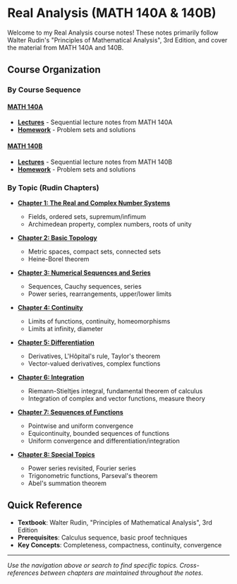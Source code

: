 # Real Analysis (MATH 140A & 140B)

Welcome to my Real Analysis course notes! These notes primarily follow Walter Rudin's "Principles of Mathematical Analysis", 3rd Edition, and cover the material from MATH 140A and 140B.

## Course Organization

### By Course Sequence

#### [MATH 140A](140a/)
- **[Lectures](140a/lectures/)** - Sequential lecture notes from MATH 140A
- **[Homework](140a/homework/)** - Problem sets and solutions

#### [MATH 140B](140b/)  
- **[Lectures](140b/lectures/)** - Sequential lecture notes from MATH 140B
- **[Homework](140b/homework/)** - Problem sets and solutions

### By Topic (Rudin Chapters)

- **[Chapter 1: The Real and Complex Number Systems](topics/ch1-real-complex-numbers/)**
  - Fields, ordered sets, supremum/infimum
  - Archimedean property, complex numbers, roots of unity

- **[Chapter 2: Basic Topology](topics/ch2-basic-topology/)**
  - Metric spaces, compact sets, connected sets
  - Heine-Borel theorem

- **[Chapter 3: Numerical Sequences and Series](topics/ch3-sequences-series/)**
  - Sequences, Cauchy sequences, series
  - Power series, rearrangements, upper/lower limits

- **[Chapter 4: Continuity](topics/ch4-continuity/)**
  - Limits of functions, continuity, homeomorphisms
  - Limits at infinity, diameter

- **[Chapter 5: Differentiation](topics/ch5-differentiation/)**
  - Derivatives, L'Hôpital's rule, Taylor's theorem
  - Vector-valued derivatives, complex functions

- **[Chapter 6: Integration](topics/ch6-integration/)**
  - Riemann-Stieltjes integral, fundamental theorem of calculus
  - Integration of complex and vector functions, measure theory

- **[Chapter 7: Sequences of Functions](topics/ch7-sequences-functions/)**
  - Pointwise and uniform convergence
  - Equicontinuity, bounded sequences of functions
  - Uniform convergence and differentiation/integration

- **[Chapter 8: Special Topics](topics/ch8-fourier-power-series/)**
  - Power series revisited, Fourier series
  - Trigonometric functions, Parseval's theorem
  - Abel's summation theorem

## Quick Reference

- **Textbook**: Walter Rudin, "Principles of Mathematical Analysis", 3rd Edition
- **Prerequisites**: Calculus sequence, basic proof techniques
- **Key Concepts**: Completeness, compactness, continuity, convergence

---

*Use the navigation above or search to find specific topics. Cross-references between chapters are maintained throughout the notes.* 
